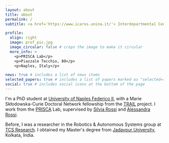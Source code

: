 ```yaml
---
layout: about
title: about
permalink: /
subtitle: <a href='https://www.icaros.unina.it/'> Interdepartmental Center for Advances in Robotic Surgery </a>.

profile:
  align: right
  image: prof_pic.jpg
  image_circular: false # crops the image to make it circular
  more_info: >
    <p>PRISCA Lab</p>
    <p>Piazzale Tecchio, 80</p>
    <p>Naples, Italy</p>

news: true # includes a list of news items
selected_papers: true # includes a list of papers marked as "selected={true}"
social: true # includes social icons at the bottom of the page
---
```


I'm a PhD student at <a href='http://www.unina.it/'> University of Naples Federico II</a>, with a Marie Skłodowska-Curie Doctoral Network fellowship from the <a href= "http://trail-project.info/"> TRAIL</a> project. I work from the <a href= "https://www.prisca.unina.it/"> PRISCA</a> Lab, supervised by <a href= "http://wpage.unina.it/silrossi/"> Silvia Rossi</a> and <a href= "https://www.alessandrarossi.net/"> Alessandra Rossi</a>.

Before, I was a researcher in the Robotics & Autonomous Systems group at <a href= "https://www.tcs.com/what-we-do/research/"> TCS Research</a>. I obtained my Master's degree from <a href= "https://jadavpuruniversity.in/"> Jadavpur University</a>, Kolkata, India.
